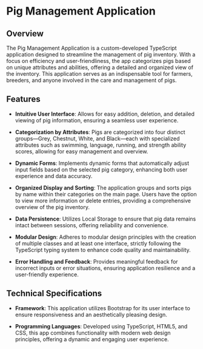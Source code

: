 # Pig Management Application

## Overview
The Pig Management Application is a custom-developed TypeScript application designed to streamline the management of pig inventory. With a focus on efficiency and user-friendliness, the app categorizes pigs based on unique attributes and abilities, offering a detailed and organized view of the inventory. This application serves as an indispensable tool for farmers, breeders, and anyone involved in the care and management of pigs.

## Features

- **Intuitive User Interface**: Allows for easy addition, deletion, and detailed viewing of pig information, ensuring a seamless user experience.

- **Categorization by Attributes**: Pigs are categorized into four distinct groups—Grey, Chestnut, White, and Black—each with specialized attributes such as swimming, language, running, and strength ability scores, allowing for easy management and overview.

- **Dynamic Forms**: Implements dynamic forms that automatically adjust input fields based on the selected pig category, enhancing both user experience and data accuracy.

- **Organized Display and Sorting**: The application groups and sorts pigs by name within their categories on the main page. Users have the option to view more information or delete entries, providing a comprehensive overview of the pig inventory.

- **Data Persistence**: Utilizes Local Storage to ensure that pig data remains intact between sessions, offering reliability and convenience.

- **Modular Design**: Adheres to modular design principles with the creation of multiple classes and at least one interface, strictly following the TypeScript typing system to enhance code quality and maintainability.

- **Error Handling and Feedback**: Provides meaningful feedback for incorrect inputs or error situations, ensuring application resilience and a user-friendly experience.

## Technical Specifications

- **Framework**: This application utilizes Bootstrap for its user interface to ensure responsiveness and an aesthetically pleasing design.

- **Programming Languages**: Developed using TypeScript, HTML5, and CSS, this app combines functionality with modern web design principles, offering a dynamic and engaging user experience.


